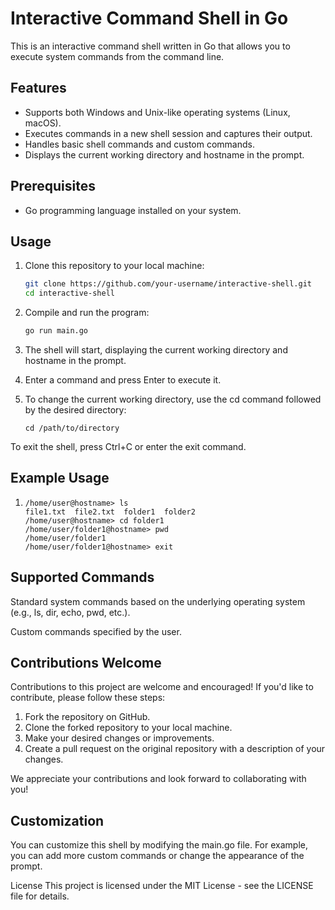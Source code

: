 # Interactive Command Shell in Go

This is an interactive command shell written in Go that allows you to execute system commands from the command line.

## Features

- Supports both Windows and Unix-like operating systems (Linux, macOS).
- Executes commands in a new shell session and captures their output.
- Handles basic shell commands and custom commands.
- Displays the current working directory and hostname in the prompt.

## Prerequisites

- Go programming language installed on your system.

## Usage

1. Clone this repository to your local machine:

   ```bash
   git clone https://github.com/your-username/interactive-shell.git
   cd interactive-shell
   

2. Compile and run the program:

    ```bash
    go run main.go
    
3. The shell will start, displaying the current working directory and hostname in the prompt.

4. Enter a command and press Enter to execute it.

5. To change the current working directory, use the cd command followed by the desired directory:

    ```shell
    cd /path/to/directory

To exit the shell, press Ctrl+C or enter the exit command.

## Example Usage
1. 
    ```shell
    /home/user@hostname> ls
    file1.txt  file2.txt  folder1  folder2
    /home/user@hostname> cd folder1
    /home/user/folder1@hostname> pwd
    /home/user/folder1
    /home/user/folder1@hostname> exit

## Supported Commands
Standard system commands based on the underlying operating system (e.g., ls, dir, echo, pwd, etc.).

Custom commands specified by the user.


## Contributions Welcome

Contributions to this project are welcome and encouraged! If you'd like to contribute, please follow these steps:

1. Fork the repository on GitHub.
2. Clone the forked repository to your local machine.
3. Make your desired changes or improvements.
4. Create a pull request on the original repository with a description of your changes.

We appreciate your contributions and look forward to collaborating with you!

## Customization
You can customize this shell by modifying the main.go file. For example, you can add more custom commands or change the appearance of the prompt.

License
This project is licensed under the MIT License - see the LICENSE file for details.

